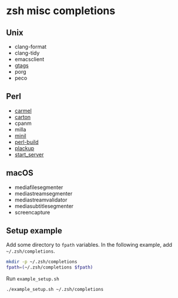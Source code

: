# zsh misc completions

## Unix

- clang-format
- clang-tidy
- emacsclient
- [gtags](https://www.gnu.org/software/global/)
- porg
- peco

## Perl

- [carmel](https://github.com/miyagawa/Carmel)
- [carton](https://github.com/perl-carton/carton)
- cpanm
- milla
- [minil](https://github.com/tokuhirom/Minilla)
- [perl-build](https://github.com/tokuhirom/Perl-Build)
- [plackup](https://github.com/plack/Plack)
- [start_server](https://github.com/kazuho/p5-Server-Starter)

## macOS

- mediafilesegmenter
- mediastreamsegmenter
- mediastreamvalidator
- mediasubtitlesegmenter
- screencapture

## Setup example

Add some directory to `fpath` variables. In the following example, add `~/.zsh/completions`.

```zsh
mkdir -p ~/.zsh/completions
fpath=(~/.zsh/completions $fpath)
```

Run `example_setup.sh`

```zsh
./example_setup.sh ~/.zsh/completions
```
